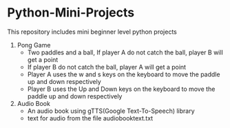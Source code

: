 # Python-Mini-Projects
This repository includes mini beginner level python projects
1. Pong Game
   - Two paddles and a ball, If player A do not catch the ball, player B will get a point 
   - If player B do not catch the ball, player A will get a point
   - Player A uses the w and s keys on the keyboard to move the paddle up and down respectively 
   - Player B uses the Up and Down keys on the keyboard to move the paddle up and down respectively
2. Audio Book
   - An audio book using gTTS(Google Text-To-Speech) library
   - text for audio from the file audiobooktext.txt
